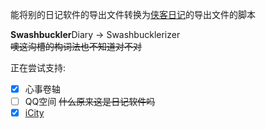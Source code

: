 能将别的日记软件的导出文件转换为[侠客日记](https://github.com/Yu-Core/SwashbucklerDiary)的导出文件的脚本

**Swashbuckler**Diary -> Swashbucklerizer  
~~噢这沟槽的构词法也不知道对不对~~

正在尝试支持:
- [x] 心事卷轴
- [ ] QQ空间 ~~什么原来这是日记软件吗~~
- [x] [iCity](https://icity.ly/)